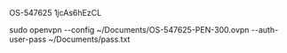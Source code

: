OS-547625
1jcAs6hEzCL

sudo openvpn --config ~/Documents/OS-547625-PEN-300.ovpn --auth-user-pass ~/Documents/pass.txt